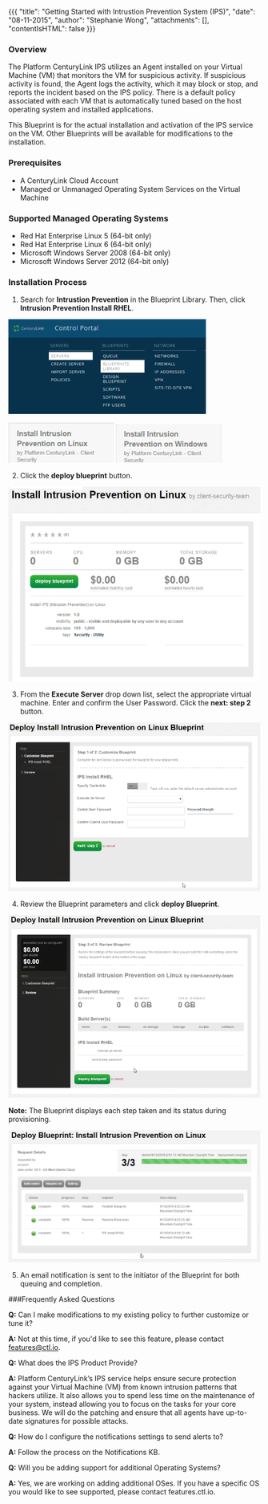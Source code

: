 {{{
  "title": "Getting Started with Intrustion Prevention System (IPS)",
  "date": "08-11-2015",
  "author": "Stephanie Wong",
  "attachments": [],
  "contentIsHTML": false
}}}

### Overview
The Platform CenturyLink IPS utilizes an Agent installed on your Virtual Machine (VM) that monitors the VM for suspicious activity. If suspicious activity is found, the Agent logs the activity, which it may block or stop, and reports the incident based on the IPS policy. There is a default policy associated with each VM that is automatically tuned based on the host operating system and installed applications.

This Blueprint is for the actual installation and activation of the IPS service on the VM. Other Blueprints will be available for modifications to the installation.

### Prerequisites
* A CenturyLink Cloud Account
* Managed or Unmanaged Operating System Services on the Virtual Machine

### Supported Managed Operating Systems
* Red Hat Enterprise Linux 5 (64-bit only)
* Red Hat Enterprise Linux 6 (64-bit only)
* Microsoft Windows Server 2008 (64-bit only)
* Microsoft Windows Server 2012 (64-bit only)

### Installation Process

1. Search for **Intrustion Prevention** in the Blueprint Library. Then, click **Intrusion Prevention Install RHEL**.  

  ![Control Portal](../images/gettingIPS_controlportal.png)

  ![Notification Update RHEL](../images/gettingIPS_rhel_blueprintname.png) ![Notification Update Windows](../images/gettingIPS_windows_blueprintname.png)

2. Click the **deploy blueprint** button.  

  ![Configure Notifications RHEL](../images/gettingIPS_rhel_configure.png)

3. From the **Execute Server** drop down list, select the appropriate virtual machine.  Enter and confirm the User Password.  Click the **next: step 2** button.  

  ![Configure Notifications RHEL Fields](../images/gettingIPS_rhel_blueprintfields.png)

4. Review the Blueprint parameters and click **deploy Blueprint**.  

  ![Deploy Blueprint](../images/gettingIPS_rhel_deploy.png)

  **Note:** The Blueprint displays each step taken and its status during provisioning.  

  ![Blueprint Status Log](../images/gettingIPS_rhel_logstatus.png)

5. An email notification is sent to the initiator of the Blueprint for both queuing and completion.

###Frequently Asked Questions

**Q:** Can I make modifications to my existing policy to further customize or tune it?

**A:** Not at this time, if you'd like to see this feature, please contact features@ctl.io.

**Q:** What does the IPS Product Provide?

**A:** Platform CenturyLink’s IPS service helps ensure secure protection against your Virtual Machine (VM) from known intrusion patterns that hackers utilize. It also allows you to spend less time on the maintenance of your system, instead allowing you to focus on the tasks for your core business. We will do the patching and ensure that all agents have up-to-date signatures for possible attacks.

**Q:** How do I configure the notifications settings to send alerts to?

**A:** Follow the process on the Notifications KB.

**Q:** Will you be adding support for additional Operating Systems?

**A:** Yes, we are working on adding additional OSes. If you have a specific OS you would like to see supported, please contact features.ctl.io.
